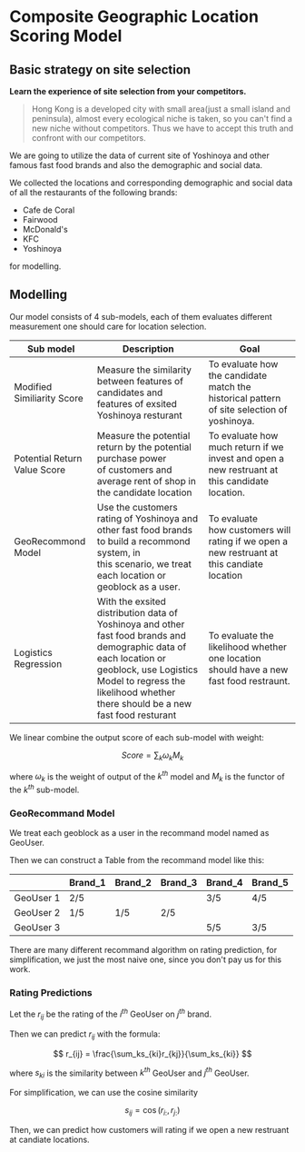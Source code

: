 # Composite Geographic Location Scoring Model

## Basic strategy on site selection

**Learn the experience of site selection from your competitors.**

> Hong Kong is a developed city with small area(just a small island and peninsula), almost every ecological niche is taken, so you can't find a new niche without competitors. Thus we have to accept this truth and confront with our competitors. 

We are going to utilize the data of current site of Yoshinoya and other famous fast food brands and also the demographic and social data.

We collected the locations and corresponding demographic and social data of all the restaurants of the following brands:

- Cafe de Coral
- Fairwood
- McDonald's
- KFC
- Yoshinoya

for modelling.

## Modelling

Our model consists of 4 sub-models, each of them evaluates different measurement one should care for location selection.

| Sub model                    | Description                                                                                                                                                                                                                    | Goal                                                                                          |
| ---------------------------- | ------------------------------------------------------------------------------------------------------------------------------------------------------------------------------------------------------------------------------ | --------------------------------------------------------------------------------------------- |
| Modified Similiarity Score   | Measure the similarity between features of candidates and features of exsited Yoshinoya resturant                                                                                                                              | To evaluate how the candidate match the historical pattern of site selection of yoshinoya.    |
| Potential Return Value Score | Measure the potential return by the potential purchase power of customers and average rent of shop in the candidate location                                                                                                   | To evaluate how much return if we invest and open a new restruant at this candidate location. |
| GeoRecommond Model           | Use the customers rating of Yoshinoya and other fast food brands to build a recommond system, in this scenario, we treat each location or geoblock as a user.                                                                  | To evaluate how customers will rating if we open a new restruant at this candiate location    |
| Logistics Regression         | With the exsited distribution data of  Yoshinoya and other fast food brands and demographic data of each location or geoblock, use Logistics Model to regress the likelihood whether there should be a new fast food resturant | To evaluate the likelihood whether one location should have a new fast food restraunt.        |

We linear combine the output score of each sub-model with weight:

$$
Score=\sum_k\omega_k M_k
$$

where $\omega_k$ is the weight of output of the $k^{th}$ model and $M_k$ is the functor of the $k^{th}$ sub-model.

### GeoRecommand Model

We treat each geoblock as a user in the recommand model named as GeoUser.

Then we can construct a Table from the recommand model like this:

|           | Brand_1 | Brand_2 | Brand_3 | Brand_4 | Brand_5 |
| --------- | ------- | ------- | ------- | ------- | ------- |
| GeoUser 1 | 2/5     |         |         | 3/5     | 4/5     |
| GeoUser 2 | 1/5     | 1/5     | 2/5     |         |         |
| GeoUser 3 |         |         |         | 5/5     | 3/5     |

There are many different recommand algorithm on rating prediction, for simplification, we just the most naive one, since you don't pay us for this work.

### Rating Predictions

Let the $r_{ij}$ be the rating of the $i^{th}$ GeoUser on $j^{th}$ brand.

Then we can predict $r_{ij}$ with the formula:

$$
r_{ij} = \frac{\sum_ks_{ki}r_{kj}}{\sum_ks_{ki}}
$$

where $s_{ki}$ is the similarity between $k^{th}$ GeoUser and $j^{th}$ GeoUser.

For simplification, we can use the cosine similarity 

$$
s_{ij} = \cos(r_{i:},r_{j:})
$$

Then, we can predict how customers will rating if we open a new restruant at candiate locations.
